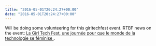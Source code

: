 ```yaml
---
title: "2016-05-01T20:24:27+00:00"
date: "2016-05-01T20:24:27+00:00"
---
```


Will be doing some volunteering for this girltechfest event. RTBF news on the event: [La Girl Tech Fest, une journée pour que le monde de la technologie se féminise ](https://www.rtbf.be/info/belgique/detail_la-girl-tech-fest-une-journee-pour-que-le-monde-de-la-technologie-se-feminise).

